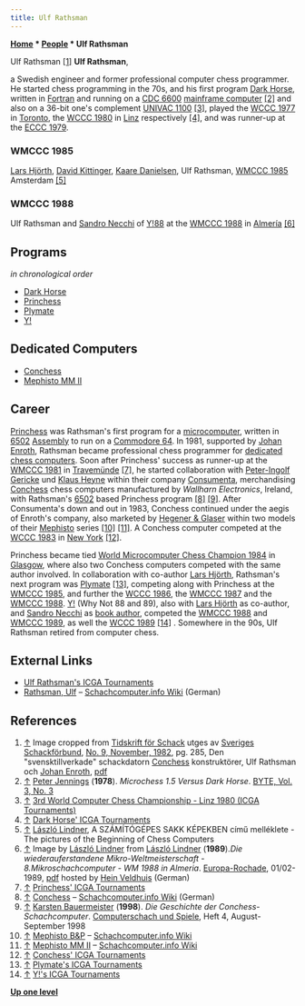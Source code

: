 ```yaml
---
title: Ulf Rathsman
---
```

**[Home](Home "Home") \* [People](People "People") \* Ulf Rathsman**



 [](File:UlfRathsman.JPG) Ulf Rathsman <a id="cite-note-1" href="#cite-ref-1">[1]</a> 
**Ulf Rathsman**,  

a Swedish engineer and former professional computer chess programmer. He started chess programming in the 70s, and his first program [Dark Horse](Dark_Horse "Dark Horse"), written in [Fortran](Fortran "Fortran") and running on a [CDC 6600](CDC_6600 "CDC 6600") [mainframe computer](https://en.wikipedia.org/wiki/Mainframe_computer) <a id="cite-note-2" href="#cite-ref-2">[2]</a> and also on a 36-bit one's complement [UNIVAC 1100](UNIVAC_1100 "UNIVAC 1100") <a id="cite-note-3" href="#cite-ref-3">[3]</a>, played the [WCCC 1977](WCCC_1977 "WCCC 1977") in [Toronto](https://en.wikipedia.org/wiki/Toronto), the [WCCC 1980](WCCC_1980 "WCCC 1980") in [Linz](https://en.wikipedia.org/wiki/Linz) respectively <a id="cite-note-4" href="#cite-ref-4">[4]</a>, and was runner-up at the [ECCC 1979](ECCC_1979 "ECCC 1979"). 



### WMCCC 1985


 [](File:HjoerthRathsman.jpg) 
[Lars Hjörth](Lars_Hj%C3%B6rth "Lars Hjörth"), [David Kittinger](David_Kittinger "David Kittinger"), [Kaare Danielsen](Kaare_Danielsen "Kaare Danielsen"), Ulf Rathsman, [WMCCC 1985](WMCCC_1985 "WMCCC 1985") Amsterdam <a id="cite-note-5" href="#cite-ref-5">[5]</a>



### WMCCC 1988


 [](File:WMCCC88YNot.jpg) 
Ulf Rathsman and [Sandro Necchi](Sandro_Necchi "Sandro Necchi") of [Y!88](Y! "Y!") at the [WMCCC 1988](WMCCC_1988 "WMCCC 1988") in [Almería](https://en.wikipedia.org/wiki/Almer%C3%ADa) <a id="cite-note-6" href="#cite-ref-6">[6]</a>


  




## Programs


*in chronological order*



* [Dark Horse](Dark_Horse "Dark Horse")
* [Princhess](Princhess "Princhess")
* [Plymate](Plymate "Plymate")
* [Y!](Y! "Y!")


## Dedicated Computers


* [Conchess](Conchess "Conchess")
* [Mephisto MM II](Mephisto_MM_II "Mephisto MM II")


## Career


[Princhess](Princhess "Princhess") was Rathsman's first program for a [microcomputer](https://en.wikipedia.org/wiki/Microcomputer), written in [6502](6502 "6502") [Assembly](Assembly "Assembly") to run on a [Commodore 64](Commodore_64 "Commodore 64"). In 1981, supported by [Johan Enroth](Johan_Enroth "Johan Enroth"), Rathsman became professional chess programmer for [dedicated chess computers](Dedicated_Chess_Computers "Dedicated Chess Computers"). Soon after Princhess' success as runner-up at the [WMCCC 1981](WMCCC_1981 "WMCCC 1981") in [Travemünde](https://en.wikipedia.org/wiki/Travem%C3%BCnde) <a id="cite-note-7" href="#cite-ref-7">[7]</a>, he started collaboration with [Peter-Ingolf Gericke](index.php?title=Peter-Ingolf_Gericke&action=edit&redlink=1 "Peter-Ingolf Gericke (page does not exist)") und [Klaus Heyne](index.php?title=Klaus_Heyne&action=edit&redlink=1 "Klaus Heyne (page does not exist)") within their company [Consumenta](index.php?title=Consumenta&action=edit&redlink=1 "Consumenta (page does not exist)"), merchandising [Conchess](Conchess "Conchess") chess computers manufactured by *Wallharn Electronics*, Ireland, with Rathsman's [6502](6502 "6502") based Princhess program <a id="cite-note-8" href="#cite-ref-8">[8]</a> <a id="cite-note-9" href="#cite-ref-9">[9]</a>. After Consumenta's down and out in 1983, Conchess continued under the aegis of Enroth's company, also marketed by [Hegener & Glaser](Hegener_%26_Glaser "Hegener & Glaser") within two models of their [Mephisto](Mephisto "Mephisto") series <a id="cite-note-10" href="#cite-ref-10">[10]</a> <a id="cite-note-11" href="#cite-ref-11">[11]</a>. A Conchess computer competed at the [WCCC 1983](WCCC_1983 "WCCC 1983") in [New York](https://en.wikipedia.org/wiki/New_York_City) <a id="cite-note-12" href="#cite-ref-12">[12]</a>.


Princhess became tied [World Microcomputer Chess Champion 1984](WMCCC_1984 "WMCCC 1984") in [Glasgow](https://en.wikipedia.org/wiki/Glasgow), where also two Conchess computers competed with the same author involved. In collaboration with co-author [Lars Hjörth](Lars_Hj%C3%B6rth "Lars Hjörth"), Rathsman's next program was [Plymate](Plymate "Plymate") <a id="cite-note-13" href="#cite-ref-13">[13]</a>, competing along with Princhess at the [WMCCC 1985](WMCCC_1985 "WMCCC 1985"), and further the [WCCC 1986](WCCC_1986 "WCCC 1986"), the [WMCCC 1987](WMCCC_1987 "WMCCC 1987") and the [WMCCC 1988](WMCCC_1988 "WMCCC 1988"). [Y!](Y! "Y!") (Why Not 88 and 89), also with [Lars Hjörth](Lars_Hj%C3%B6rth "Lars Hjörth") as co-author, and [Sandro Necchi](Sandro_Necchi "Sandro Necchi") as [book author](Category:Opening_Book_Author "Category:Opening Book Author"), competed the [WMCCC 1988](WMCCC_1988 "WMCCC 1988") and [WMCCC 1989](WMCCC_1989 "WMCCC 1989"), as well the [WCCC 1989](WCCC_1989 "WCCC 1989") <a id="cite-note-14" href="#cite-ref-14">[14]</a> . Somewhere in the 90s, Ulf Rathsman retired from computer chess.



## External Links


* [Ulf Rathsman's ICGA Tournaments](https://www.game-ai-forum.org/icga-tournaments/person.php?id=357)
* [Rathsman, Ulf](http://www.schach-computer.info/wiki/index.php/Rathsman,_Ulf) – [Schachcomputer.info Wiki](http://www.schach-computer.info/wiki/index.php/Hauptseite_En) (German)


## References


1. <a id="cite-ref-1" href="#cite-note-1">↑</a> Image cropped from [Tidskrift för Schack](https://sv.wikipedia.org/wiki/Tidskrift_f%C3%B6r_Schack) utges av [Sveriges Schackförbund](https://sv.wikipedia.org/wiki/Sveriges_Schackf%C3%B6rbund), [No. 9, November, 1982](http://www.schack.se/tfs/tidskrift-for-schack-1982/), pg. 285, Den "svensktillverkade" schackdatorn [Conchess](Conchess "Conchess") konstruktörer, Ulf Rathsman och [Johan Enroth](Johan_Enroth "Johan Enroth"), [pdf](http://www.schack.se/tfsarkiv/history/1982/tfs_1982_09.pdf)
2. <a id="cite-ref-2" href="#cite-note-2">↑</a> [Peter Jennings](Peter_Jennings "Peter Jennings") (**1978**). *Microchess 1.5 Versus Dark Horse*. [BYTE, Vol. 3, No. 3](Byte_Magazine#BYTE303 "Byte Magazine")
3. <a id="cite-ref-3" href="#cite-note-3">↑</a> [3rd World Computer Chess Championship - Linz 1980 (ICGA Tournaments)](https://www.game-ai-forum.org/icga-tournaments/tournament.php?id=68)
4. <a id="cite-ref-4" href="#cite-note-4">↑</a> [Dark Horse' ICGA Tournaments](https://www.game-ai-forum.org/icga-tournaments/program.php?id=426)
5. <a id="cite-ref-5" href="#cite-note-5">↑</a> [László Lindner](L%C3%A1szl%C3%B3_Lindner "László Lindner"), A SZÁMÍTÓGÉPES SAKK KÉPEKBEN című melléklete - The pictures of the Beginning of Chess Computers
6. <a id="cite-ref-6" href="#cite-note-6">↑</a> Image by [László Lindner](L%C3%A1szl%C3%B3_Lindner "László Lindner") from [László Lindner](L%C3%A1szl%C3%B3_Lindner "László Lindner") (**1989**).*Die wiederauferstandene Mikro-Weltmeisterschaft - 8.Mikroschachcomputer - WM 1988 in Almeria*. [Europa-Rochade](https://de.wikipedia.org/wiki/Rochade_Europa), 01/02-1989, [pdf](http://schaakcomputers.nl/hein_veldhuis/database/files/11-1988,%20Europa-Rochade,%20Die%208.%20Mikroschachcomputer-WM%201988%20in%20Almeria.pdf) hosted by [Hein Veldhuis](Hein_Veldhuis "Hein Veldhuis") (German)
7. <a id="cite-ref-7" href="#cite-note-7">↑</a> [Princhess' ICGA Tournaments](https://www.game-ai-forum.org/icga-tournaments/program.php?id=466)
8. <a id="cite-ref-8" href="#cite-note-8">↑</a> [Conchess](http://www.schach-computer.info/wiki/index.php/Conchess) – [Schachcomputer.info Wiki](http://www.schach-computer.info/wiki/index.php/Hauptseite_En) (German)
9. <a id="cite-ref-9" href="#cite-note-9">↑</a> [Karsten Bauermeister](Karsten_Bauermeister "Karsten Bauermeister") (**1998**). *Die Geschichte der Conchess-Schachcomputer*. [Computerschach und Spiele](Computerschach_und_Spiele "Computerschach und Spiele"), Heft 4, August-September 1998
10. <a id="cite-ref-10" href="#cite-note-10">↑</a> [Mephisto B&P](http://www.schach-computer.info/wiki/index.php/Mephisto_B%26P) – [Schachcomputer.info Wiki](http://www.schach-computer.info/wiki/index.php/Hauptseite_En)
11. <a id="cite-ref-11" href="#cite-note-11">↑</a> [Mephisto MM II](http://www.schach-computer.info/wiki/index.php/Mephisto_MM_II) – [Schachcomputer.info Wiki](http://www.schach-computer.info/wiki/index.php/Hauptseite_En)
12. <a id="cite-ref-12" href="#cite-note-12">↑</a> [Conchess' ICGA Tournaments](https://www.game-ai-forum.org/icga-tournaments/program.php?id=414)
13. <a id="cite-ref-13" href="#cite-note-13">↑</a> [Plymate's ICGA Tournaments](https://www.game-ai-forum.org/icga-tournaments/program.php?id=401)
14. <a id="cite-ref-14" href="#cite-note-14">↑</a> [Y!'s ICGA Tournaments](https://www.game-ai-forum.org/icga-tournaments/program.php?id=356)

**[Up one level](People "People")**







 
